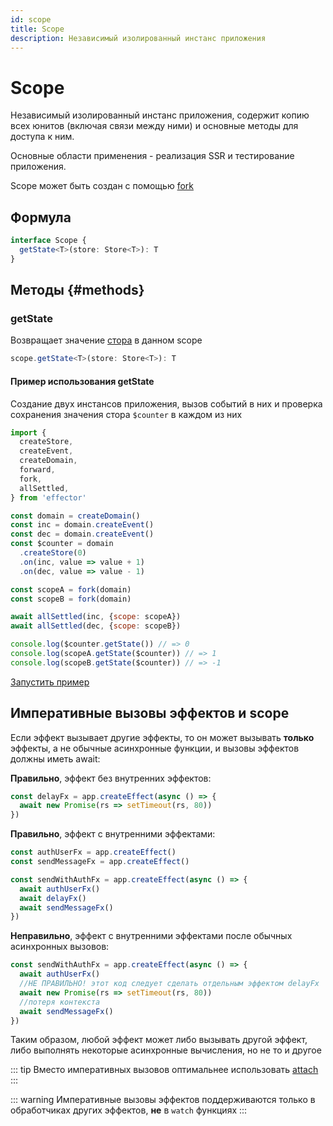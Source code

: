 ```yaml
---
id: scope
title: Scope
description: Независимый изолированный инстанс приложения
---
```


# Scope

Независимый изолированный инстанс приложения, содержит копию всех юнитов (включая связи между ними) и основные методы для доступа к ним.

Основные области применения - реализация SSR и тестирование приложения.

Scope может быть создан с помощью [fork](docs/ru/api/effector/fork.md)

## Формула

```ts
interface Scope {
  getState<T>(store: Store<T>): T
}
```

## Методы {#methods}

### getState

Возвращает значение [стора](docs/ru/api/effector/Store.md) в данном scope

```ts
scope.getState<T>(store: Store<T>): T
```

#### Пример использования getState

Создание двух инстансов приложения, вызов событий в них и проверка сохранения значения стора `$counter` в каждом из них

```js
import {
  createStore,
  createEvent,
  createDomain,
  forward,
  fork,
  allSettled,
} from 'effector'

const domain = createDomain()
const inc = domain.createEvent()
const dec = domain.createEvent()
const $counter = domain
  .createStore(0)
  .on(inc, value => value + 1)
  .on(dec, value => value - 1)

const scopeA = fork(domain)
const scopeB = fork(domain)

await allSettled(inc, {scope: scopeA})
await allSettled(dec, {scope: scopeB})

console.log($counter.getState()) // => 0
console.log(scopeA.getState($counter)) // => 1
console.log(scopeB.getState($counter)) // => -1
```

[Запустить пример](https://share.effector.dev/0grlV3bA)

## Императивные вызовы эффектов и scope

Если эффект вызывает другие эффекты, то он может вызывать **только** эффекты, а не обычные асинхронные функции, и вызовы эффектов должны иметь await:

**Правильно**, эффект без внутренних эффектов:

```js
const delayFx = app.createEffect(async () => {
  await new Promise(rs => setTimeout(rs, 80))
})
```

**Правильно**, эффект с внутренними эффектами:

```js
const authUserFx = app.createEffect()
const sendMessageFx = app.createEffect()

const sendWithAuthFx = app.createEffect(async () => {
  await authUserFx()
  await delayFx()
  await sendMessageFx()
})
```

**Неправильно**, эффект с внутренними эффектами после обычных асинхронных вызовов:

```js
const sendWithAuthFx = app.createEffect(async () => {
  await authUserFx()
  //НЕ ПРАВИЛЬНО! этот код следует сделать отдельным эффектом delayFx
  await new Promise(rs => setTimeout(rs, 80))
  //потеря контекста
  await sendMessageFx()
})
```

Таким образом, любой эффект может либо вызывать другой эффект, либо выполнять некоторые асинхронные вычисления, но не то и другое

::: tip
Вместо императивных вызовов оптимальнее использовать [attach](docs/ru/api/effector/attach.md)
:::

::: warning
Императивные вызовы эффектов поддерживаются только в обработчиках других эффектов, **не** в `watch` функциях
:::
